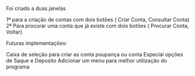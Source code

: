 Foi criado a duas janelas

1ª para a criação de contas com dois botões ( Criar Conta, Consultar Conta)
2ª Para procurar uma conta que já existe com dois botões ( Procurar Conta, Voltar)

Futuras implementações:

Caixa de seleção para criar as conta poupança ou conta Especial
opções de Saque e Deposito
Adicionar um menu para melhor utilização do programa


